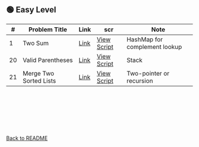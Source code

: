 ## 🟢 Easy Level 

| #   | Problem Title                       | Link                                                                       | scr                                      | Note                          |
| --- | ----------------------------------- | -------------------------------------------------------------------------- | ---------------------------------------- | ----------------------------- |
| 1   | Two Sum                             | [Link](https://leetcode.com/problems/two-sum/)                             | [View Script](./1-two-sum.py)            | HashMap for complement lookup |
| 20  | Valid Parentheses                   | [Link](https://leetcode.com/problems/valid-parentheses/)                   | [View Script](./20-valid-parentheses.py) | Stack                         |
| 21  | Merge Two Sorted Lists              | [Link](https://leetcode.com/problems/merge-two-sorted-lists/)              | [View Script](./20-valid-parentheses.py) | Two-pointer or recursion      |



<br></br>
<br></br>
<br></br>

[Back to README](../README.md)
